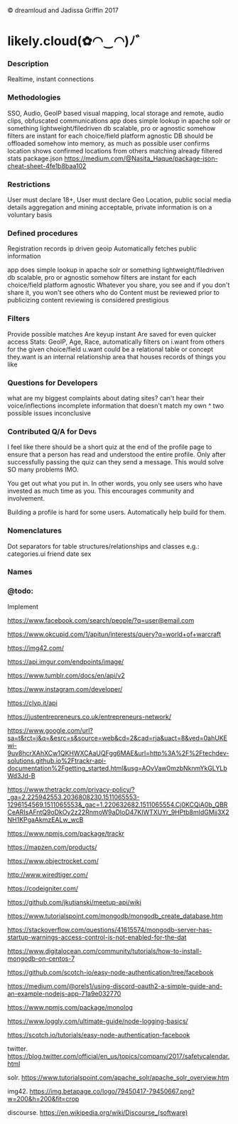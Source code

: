&copy; dreamloud and Jadissa Griffin 2017
# likely.cloud(✿◠‿◠)ﾉ゛

### Description
Realtime, instant connections

### Methodologies
SSO, Audio, GeoIP based visual mapping, local storage and remote, audio clips, obfuscated communications
app does simple lookup in apache solr or something lightweight/filedriven db
scalable, pro or agnostic somehow
filters are instant for each choice/field
platform agnostic
DB should be offloaded somehow into memory, as much as possible
user confirms location
shows confirmed locations from others matching already filtered stats
package.json https://medium.com/@Nasita_Haque/package-json-cheat-sheet-4fe1b8baa102

### Restrictions
User must declare 18+,
User must declare Geo Location, public social media details aggregation and mining acceptable, private information is on a voluntary basis

### Defined procedures
Registration records ip driven geoip
Automatically fetches public information

app does simple lookup in apache solr or something lightweight/filedriven db
scalable, pro or agnostic somehow
filters are instant for each choice/field
platform agnostic
Whatever you share, you see and if you don't share it, you won't see others who do
Content must be reviewed prior to publicizing 
content reviewing is considered prestigious

### Filters
Provide possible  matches
Are keyup instant
Are saved for even quicker access
Stats: GeoIP, Age, Race, 
automatically filters on i.want from others for the given choice/field
u.want could be a relational table or concept
they.want is an internal relationship area that houses records of things you like

### Questions for Developers
what are my biggest complaints about dating sites?
can't hear their voice/inflections
incomplete information that doesn't match my own
^ two possible issues
inconclusive

### Contributed Q/A for Devs
I feel like there should be a short quiz at the end of the profile page to ensure that a person has read and understood the entire profile. Only after successfully passing the quiz can they send a message. This would solve SO many problems IMO.

You get out what you put in. In other words, you only see users who have invested as much time as you. This encourages community and involvement.

Building a profile is hard for some users. Automatically help build for them.

### Nomenclatures
Dot separators for table structures/relationships and classes e.g.:
categories.ui
friend
date
sex

### Names
### @todo: 
Implement

https://www.facebook.com/search/people/?q=user@email.com

https://www.okcupid.com/1/apitun/interests/query?q=world+of+warcraft

https://img42.com/

https://api.imgur.com/endpoints/image/

https://www.tumblr.com/docs/en/api/v2

https://www.instagram.com/developer/

https://clyp.it/api

https://justentrepreneurs.co.uk/entrepreneurs-network/

https://www.google.com/url?sa=t&rct=j&q=&esrc=s&source=web&cd=2&cad=rja&uact=8&ved=0ahUKEwi-9uv8hcrXAhXCw1QKHWXCAaUQFgg6MAE&url=http%3A%2F%2Ftechdev-solutions.github.io%2Ftrackr-api-documentation%2Fgetting_started.html&usg=AOvVaw0mzbNknmYkGLYLbWd3Jd-B

https://www.thetrackr.com/privacy-policy/?_ga=2.225942553.2036808230.1511065553-1296154569.1511065553&_gac=1.220632682.1511065554.Cj0KCQiA0b_QBRCeARIsAFntQ9oDkOy2z22RnmoW9aDIoD47KIWTXUYr_9HPtb8mIdGMjj3X2NH1KPgaAkmzEALw_wcB

https://www.npmjs.com/package/trackr

https://mapzen.com/products/

https://www.objectrocket.com/

http://www.wiredtiger.com/

https://codeigniter.com/

https://github.com/jkutianski/meetup-api/wiki

https://www.tutorialspoint.com/mongodb/mongodb_create_database.htm

https://stackoverflow.com/questions/41615574/mongodb-server-has-startup-warnings-access-control-is-not-enabled-for-the-dat

https://www.digitalocean.com/community/tutorials/how-to-install-mongodb-on-centos-7

https://github.com/scotch-io/easy-node-authentication/tree/facebook

https://medium.com/@orels1/using-discord-oauth2-a-simple-guide-and-an-example-nodejs-app-71a9e032770

https://www.npmjs.com/package/monolog

https://www.loggly.com/ultimate-guide/node-logging-basics/

https://scotch.io/tutorials/easy-node-authentication-facebook

twitter. https://blog.twitter.com/official/en_us/topics/company/2017/safetycalendar.html

solr. https://www.tutorialspoint.com/apache_solr/apache_solr_overview.htm

img42. https://img.betapage.co/logo/79450417-79450667.png?w=200&h=200&fit=crop

discourse. https://en.wikipedia.org/wiki/Discourse_(software)